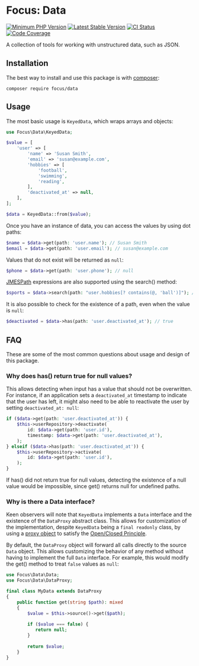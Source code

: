 # Focus: Data

[![Minimum PHP Version](https://img.shields.io/badge/php-%3E%3D%208.2-8892BF.svg?style=flat)](https://php.net/)
[![Latest Stable Version](http://img.shields.io/packagist/v/focus/data.svg?style=flat)](https://packagist.org/packages/focus/data)
[![CI Status](https://github.com/focusphp/data/actions/workflows/ci.yml/badge.svg?branch=main&event=push)](https://github.com/focusphp/data/actions)
[![Code Coverage](https://codecov.io/gh/focusphp/data/graph/badge.svg?token=XFMRWA70FN)](https://codecov.io/gh/focusphp/data)

A collection of tools for working with unstructured data, such as JSON.

## Installation

The best way to install and use this package is with [composer](https://getcomposer.org/):

```shell
composer require focus/data
```

## Usage

The most basic usage is `KeyedData`, which wraps arrays and objects:

```php
use Focus\Data\KeyedData;

$value = [
    'user' => [
        'name' => 'Susan Smith',
        'email' => 'susan@example.com',
        'hobbies' => [
            'football',
            'swimming',
            'reading',
        ],
        'deactivated_at' => null,
    ],
];

$data = KeyedData::from($value);
```

Once you have an instance of data, you can access the values by using dot paths:

```php
$name = $data->get(path: 'user.name'); // Susan Smith
$email = $data->get(path: 'user.email'); // susan@example.com
```

Values that do not exist will be returned as `null`:

```php
$phone = $data->get(path: 'user.phone'); // null
```

[JMESPath](https://jmespath.org) expressions are also supported using the search() method:

```php
$sports = $data->search(path: "user.hobbies[? contains(@, 'ball')]"); // ['football']
```

It is also possible to check for the existence of a path, even when the value is `null`:

```php
$deactivated = $data->has(path: 'user.deactivated_at'); // true
```

## FAQ

These are some of the most common questions about usage and design of this package.

### Why does has() return true for null values?

This allows detecting when input has a value that should not be overwritten. For instance,
if an application sets a `deactivated_at` timestamp to indicate that the user has left,
it might also need to be able to reactivate the user by setting `deactivated_at: null`:

```php
if ($data->get(path: 'user.deactivated_at')) {
    $this->userRepository->deactivate(
        id: $data->get(path: 'user.id'),
        timestamp: $data->get(path: 'user.deactivated_at'),
    );
} elseif ($data->has(path: 'user.deactivated_at')) {
    $this->userRepository->activate(
        id: $data->get(path: 'user.id'),
    );
}
```

If has() did not return true for null values, detecting the existence of a null value would
be impossible, since get() returns null for undefined paths.

### Why is there a Data interface?

Keen observers will note that `KeyedData` implements a `Data` interface and the existence of
the `DataProxy` abstract class. This allows for customization of the implementation, despite
`KeyedData` being a `final readonly` class, by using a [proxy object][proxy] to satisfy the
[Open/Closed Principle][open-closed].

By default, the `DataProxy` object will forward all calls directly to the source `Data` object.
This allows customizing the behavior of any method without having to implement the full `Data`
interface. For example, this would modify the get() method to treat `false` values as `null`:

```php
use Focus\Data\Data;
use Focus\Data\DataProxy;

final class MyData extends DataProxy
{
    public function get(string $path): mixed
    {
        $value = $this->source()->get($path);
        
        if ($value === false) {
           return null;
        }
        
        return $value;
    }
}
```

[proxy]: https://refactoring.guru/design-patterns/proxy
[open-closed]: https://en.wikipedia.org/wiki/Open%E2%80%93closed_principle
